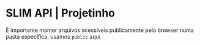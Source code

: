 # SLIM API | Projetinho

É importante manter arquivos acessíveis publicamente pelo browser numa pasta específica, usamos `public` aqui